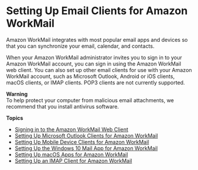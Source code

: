 # Setting Up Email Clients for Amazon WorkMail<a name="clients"></a>

Amazon WorkMail integrates with most popular email apps and devices so that you can synchronize your email, calendar, and contacts\.

When your Amazon WorkMail administrator invites you to sign in to your Amazon WorkMail account, you can sign in using the Amazon WorkMail web client\. You can also set up other email clients for use with your Amazon WorkMail account, such as Microsoft Outlook, Android or iOS clients, macOS clients, or IMAP clients\. POP3 clients are not currently supported\.

**Warning**  
To help protect your computer from malicious email attachments, we recommend that you install antivirus software\.

**Topics**
+ [Signing in to the Amazon WorkMail Web Client](web-client.md)
+ [Setting Up Microsoft Outlook Clients for Amazon WorkMail](outlook-client.md)
+ [Setting Up Mobile Device Clients for Amazon WorkMail](mobile-client.md)
+ [Setting Up the Windows 10 Mail App for Amazon WorkMail](connect_win10_mail.md)
+ [Setting Up macOS Apps for Amazon WorkMail](connect_mac_mail.md)
+ [Setting Up an IMAP Client for Amazon WorkMail](using_IMAP_client.md)